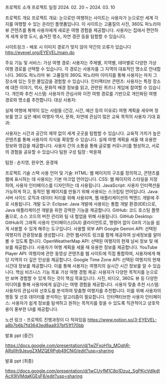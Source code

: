 

프로젝트 소개
프로젝트 일정
2024. 02. 20 ~ 2024. 03. 10
 

프로젝트 개요
프로젝트 개요:
눈으로만 여행하는 사이트는 사용자가 눈으로만 세계 각지를 여행할 수 있는 온라인 플랫폼입니다. 이 사이트는 고품질의 사진, 360도 파노라마 뷰 콘텐츠를 통해 사용자에게 새로운 여행 경험을 제공합니다. 사용자는 집에서 편안하게 세계 유명 도시, 숨겨진 명소, 자연 경관 등을 탐험할 수 있습니다.


사이트링크 - 배포 시 이미지 경로가 맞지 않아 약간의 오류가 있습니다
http://eyevel.org/EYEVEL/main.do


주요 기능 및 서비스:
가상 여행 경로: 사용자는 주제별, 지역별, 테마별로 다양한 가상 여행 경로를 선택할 수 있습니다. 각 경로는 사용자를 그 지역의 대표적인 명소로 안내합니다.
360도 파노라마 뷰: 고품질의 360도 파노라마 이미지를 통해 사용자는 마치 그 장소에 있는 듯한 몰입감을 경험할 수 있습니다.
인터랙티브 콘텐츠: 사용자는 특정 장소에 대한 이야기, 역사, 문화적 배경 정보를 읽고, 관련된 퀴즈나 게임에 참여할 수 있습니다.
개인화 추천 시스템: 사용자의 관심사와 이전 여행 경로를 기반으로 개인화된 여행 경로와 명소를 추천합니다.
대상 사용자:

실제 여행에 제약이 있는 사람들 (건강, 시간, 예산 등의 이유로)
여행 계획을 세우며 정보를 얻고 싶은 예비 여행자
역사, 문화, 자연에 관심이 많은 교육 목적의 사용자
기대 효과:

사용자는 시간과 공간의 제약 없이 세계 곳곳을 탐험할 수 있습니다.
교육적 가치가 높은 콘텐츠를 통해 사용자의 지식을 확장할 수 있습니다.
실제 여행 계획을 세울 때 유용한 정보와 영감을 제공합니다.
사용자 간의 소통을 통해 글로벌 커뮤니티를 형성하고, 서로의 경험을 공유할 수 있습니다
팀원 구성
팀장 : 박윤재

팀원 : 손지영, 원우연, 윤경재

프로젝트 기술 스택
사용 언어 및 기술:
HTML: 웹 페이지의 구조를 정의하고, 콘텐츠를 웹에 표시하는 데 사용되는 기본 마크업 언어입니다.
CSS: 웹 페이지의 스타일을 지정하여, 사용자 인터페이스를 디자인하는 데 사용됩니다.
JavaScript: 사용자 인터랙션을 가능하게 하고, 동적인 웹 페이지를 만들기 위해 사용되는 스크립팅 언어입니다.
Java: 서버 사이드 로직과 데이터 처리를 위해 사용되며, 웹 애플리케이션의 백엔드 개발에 주로 사용됩니다.
개발 도구:
Eclipse: Java 개발에 사용되는 통합 개발 환경(IDE)으로, Java 애플리케이션 개발을 위한 강력한 기능을 제공합니다.
GitHub: 코드 호스팅 플랫폼으로, 소스 코드의 버전 관리와 팀 내 협업을 위해 사용됩니다.
GitHub Desktop: GitHub의 그래픽 사용자 인터페이스(GUI) 클라이언트로, 명령어 없이 Git의 기능을 쉽게 사용할 수 있게 해주는 도구입니다.
사용할 외부 API
Google Gemini API: 선택된 여행지의 관광정보를 생성합니다. 관련 웹사이트 링크를 함께 제공하여 상세정보를 알아볼 수 있도록 합니다.
OpenWeatherMap API: 선택된 여행지의 현재 날씨 정보 및 예보를 제공합니다. 사용자가 여행 계획을 세울 때 유용한 정보를 제공합니다.
YouTube Player API: 여행지에 관한 동영상 콘텐츠를 웹 사이트에 직접 통합하여, 사용자에게 해당 지역의 더 깊은 인상을 제공합니다.
Google Time Zone API: 선택된 여행지의 현재 시간대 정보를 제공합니다. 이를 통해 사용자는 여행지의 실시간 시간 정보를 알 수 있습니다.
핵심 비즈니스 기능 목표
가상 여행 경험 제공: 사용자가 다양한 목적지를 눈으로만 보며 경험할 수 있게 하는 것이 핵심 목표입니다. 사진, 비디오, 360도 뷰 등 다양한 미디어를 통해 사용자에게 실감나는 여행 경험을 제공합니다.
사용자 맞춤 추천 시스템: 사용자의 관심사와 선호도를 분석하여 맞춤형 여행지를 추천합니다. 이를 위해 사용자의 행동 및 선호 데이터를 분석하는 알고리즘이 필요합니다.
인터랙티브한 사용자 인터페이스: 사용자가 쉽게 정보를 탐색하고 원하는 목적지를 찾을 수 있도록 직관적이고 상호작용이 풍부한 UI를 제공합니다.
 

노션 링크 - 프로젝트 진행과정이 다 적혀있음
https://www.notion.so/3-EYEVEL-a8b7b6b7fd3643ed8aa937bf51f170bb


발표 ppt (중간)

https://docs.google.com/presentation/d/1wZFxoH1q_MOqhR-ARsIllh9JeugZXMZQERPgb49CNj0/edit?usp=sharing

발표 ppt (최종)

https://docs.google.com/presentation/d/1wCUyfM1C8o1Dzuz_SgPKjcVdIkdtAcX9lVMdaKGEsF8/edit?usp=sharing

